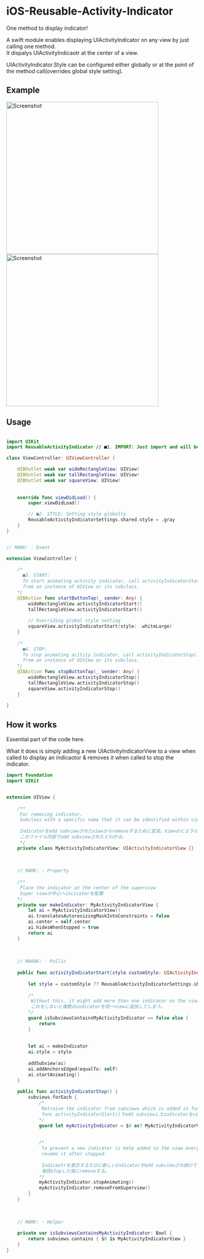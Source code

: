 # iOS-Reusable-Activity-Indicator
One method to display indicator!

A swift module enables displaying UIActivityIndicator on any view by just calling one method.  
It dispalys UIActivityIndicaotr at the center of a view.  

UIActivityIndicator.Style can be configured either globally or at the point of the method call(overrides global style setting).

## Example

<img width="400" alt="Screenshot" src="https://user-images.githubusercontent.com/16092178/55290388-acaf7a00-540d-11e9-9eda-e9ef87a0513f.png">  <img width="400" alt="Screenshot" src="https://user-images.githubusercontent.com/16092178/55291531-63b1f280-541a-11e9-8000-2ecb1e80230c.png">


## Usage
```swift

import UIKit
import ReusableActivityIndicator // ■1. IMPORT: Just import and will be ready to use on any view

class ViewController: UIViewController {

    @IBOutlet weak var wideRectangleView: UIView!
    @IBOutlet weak var tallRectangleView: UIView!
    @IBOutlet weak var squareView: UIView!
    
    
    override func viewDidLoad() {
        super.viewDidLoad()

        // ■2. STYLE: Setting style globally
        ReusableActivityIndicatorSettings.shared.style = .gray
    }
}


// MARK: - Event

extension ViewController {
    
    /*
      ■3. START: 
      To start animating activity indicator, call activityIndicatorStart() method
      from an instance of UIView or its subclass.
    */
    @IBAction func startButtonTap(_ sender: Any) {
        wideRectangleView.activityIndicatorStart()
        tallRectangleView.activityIndicatorStart()
        
        // Overriding global style setting
        squareView.activityIndicatorStart(style: .whiteLarge)
    }
    
    /*
      ■4. STOP: 
      To stop animating acitity indicator, call activityIndicatorStop() method
      from an instance of UIView or its subclass.
    */
    @IBAction func stopButtonTap(_ sender: Any) {
        wideRectangleView.activityIndicatorStop()
        tallRectangleView.activityIndicatorStop()
        squareView.activityIndicatorStop()
    }
    
}
```



## How it works
Essential part of the code here.

What it does is simply adding a new UIActivityIndicatorView to a view when called to display an indicaotor & removes it when called to stop the indicator.

```swift
import Foundation
import UIKit


extension UIView {
    
    /**
     For removing indicator.
     Subclass with a specific name that it can be identified within view hierarchy it is added.
     
     Indicatorをadd subviewされたviewからremoveするために宣言。Viewのヒエラルキーをiterateしてこのクラスを探し出すことで、
     このファイル内部でadd subviewされたとわかる。
     */
    private class MyActivityIndicatorView: UIActivityIndicatorView {}
    
    
    
    // MARK: - Property
    
    /**
     Place the indicator at the center of the superview
     Super viewの中心へincicatorを配置
    */
    private var makeIndicator: MyActivityIndicatorView {
        let ai = MyActivityIndicatorView()
        ai.translatesAutoresizingMaskIntoConstraints = false
        ai.center = self.center
        ai.hidesWhenStopped = true
        return ai
    }
    
    
    
    // MARAK: - Pullic
    
    public func activityIndicatorStart(style customStyle: UIActivityIndicatorView.Style? = ReusableActivityIndicatorSettings.shared.style) {
        
        let style = customStyle ?? ReusableActivityIndicatorSettings.shared.style
        
        /*
         Without this, it might add more than one indicator on the view.
         これをしないと複数のindicatorを同一viewに追加してしまう。
        */
        guard isSubviewsContainsMyActivityIndicator == false else {
            return
        }
        
        
        let ai = makeIndicator
        ai.style = style
        
        addSubview(ai)
        ai.addAnchorsEdged(equalTo: self)
        ai.startAnimating()
    }
    
    public func activityIndicatorStop() {
        subviews.forEach {
            /*
             Retreive the indicator from subviews which is added in func activityIndicatorStart()
             func activityIndicatorStart()でadd subviewしたindicatorをviewのsubviewから取り出す
            */
            guard let myActivityIndicator = $0 as? MyActivityIndicatorView else { return }
           
            
            /*
             To prevent a new indicator is ketp added to the view everytime start animating indicator,
             revemo it after stopped.
             
             Indicaotrを表示するたびに新しいindicatorがadd subviewされ続けてしまうことを回避するため、
             毎回stopした後にremoveする。
            */
            myActivityIndicator.stopAnimating()
            myActivityIndicator.removeFromSuperview()
        }
    }
    
    
    
    // MARK: - Helper
    
    private var isSubviewsContainsMyActivityIndicator: Bool {
        return subviews.contains { $0 is MyActivityIndicatorView }
    }
}


```
